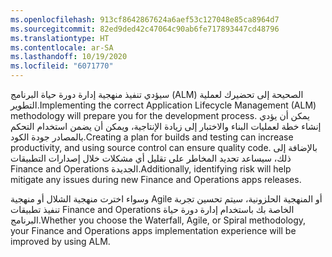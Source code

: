 ```yaml
---
ms.openlocfilehash: 913cf8642867624a6aef53c127048e85ca8964d7
ms.sourcegitcommit: 82ed9ded42c47064c90ab6fe717893447cd48796
ms.translationtype: HT
ms.contentlocale: ar-SA
ms.lasthandoff: 10/19/2020
ms.locfileid: "6071770"
---
```

<span data-ttu-id="af0ce-101">سيؤدي تنفيذ منهجية إدارة دورة حياة البرنامج (ALM) الصحيحة إلى تحضيرك لعملية التطوير.</span><span class="sxs-lookup"><span data-stu-id="af0ce-101">Implementing the correct Application Lifecycle Management (ALM) methodology will prepare you for the development process.</span></span> <span data-ttu-id="af0ce-102">يمكن أن يؤدي إنشاء خطة لعمليات البناء والاختبار إلى زيادة الإنتاجية، ويمكن أن يضمن استخدام التحكم بالمصادر جودة الكود.</span><span class="sxs-lookup"><span data-stu-id="af0ce-102">Creating a plan for builds and testing can increase productivity, and using source control can ensure quality code.</span></span> <span data-ttu-id="af0ce-103">بالإضافة إلى ذلك، سيساعد تحديد المخاطر على تقليل أي مشكلات خلال إصدارات التطبيقات  Finance and Operations الجديدة.</span><span class="sxs-lookup"><span data-stu-id="af0ce-103">Additionally, identifying risk will help mitigate any issues during new Finance and Operations apps releases.</span></span>

<span data-ttu-id="af0ce-104">وسواء اخترت ‏‫منهجية الشلال‬ أو منهجية Agile أو ‏‫المنهجية الحلزونية‬، سيتم تحسين تجربة تنفيذ تطبيقات Finance and Operations الخاصة بك باستخدام إدارة دورة حياة البرنامج.</span><span class="sxs-lookup"><span data-stu-id="af0ce-104">Whether you choose the Waterfall, Agile, or Spiral methodology, your Finance and Operations apps implementation experience will be improved by using ALM.</span></span>
